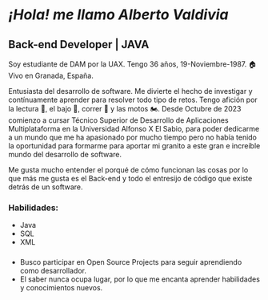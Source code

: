 # *¡Hola! me llamo Alberto Valdivia*

## Back-end Developer | JAVA


Soy estudiante de DAM por la UAX. Tengo 36 años, 19-Noviembre-1987. 🏠 Vivo en Granada, España.

Entusiasta del desarrollo de software. Me divierte el hecho de investigar y contínuamente aprender para resolver todo tipo de retos.
Tengo afición por la lectura 📖, el bajo 🎸, correr 🏃 y las motos 🏍️.
Desde Octubre de 2023 comienzo a cursar Técnico Superior de Desarrollo de Aplicaciones Multiplataforma en la Universidad Alfonso X El Sabio, para poder dedicarme a un mundo que me ha apasionado por mucho tiempo pero no había tenido la oportunidad para formarme para aportar mi granito a este gran e increíble mundo del desarrollo de software.

Me gusta mucho entender el porqué de cómo funcionan las cosas por lo que más me gusta es el Back-end y todo el entresijo de código que existe detrás de un software.

### Habilidades:
 - Java
 - SQL
 - XML

###
* Busco participar en Open Source Projects para seguir aprendiendo como desarrollador.
* El saber nunca ocupa lugar, por lo que me encanta aprender habilidades y conocimientos nuevos.








<!--#  __Proceso de elabroración del Reto 2 en Entornos de Desarrollo__
----
## *¿En qué se basa?*

  El reto está basado en el aprendizaje y uso de la herramienta básica para cualquier desarrollador de software GitHub
  
## *¿Cuáles han sido los puntos a tratar?*
  
  - Creación de un nuevo repositorio.
  - Adhesión de una carpeta con un nuevo proyecto.
  - Creación de branches.
  - Hacer pull al repositorio Local.
  - Tratamiento del repositorio local mediante GitHub Desktop.
  - Modificación del archivo contenido en el repositorio y hacer commits.
  - Tras todas las modificaciones hacer push de los cambios efectuados.
  - Pull request para poder hacer merge de la branch secundaria a la main.

## *Capturas orientativas del proceso.*

![Captura principal del repositorio](https://github.com/AlbertoValdi/AlbertoValdi/assets/122652381/d2f24a6b-1961-418c-8685-ecebe4070901)
![Captura cambios archivo del repositorio](https://github.com/AlbertoValdi/AlbertoValdi/assets/122652381/24bdc545-bb20-428f-afee-bfaec2b91e11)
![Captura merge branch](https://github.com/AlbertoValdi/AlbertoValdi/assets/122652381/09b676b0-e4a8-45b9-9939-980f9919e773)


## *¿Qué se ha aprendido con este reto?*

  La utilización de la herramienta GitHub en modo remoto y local. Create, add files, pull a repositorio local, commit de las modificaciones del proyecto,
  creación de branches secundarias a la main del proyecto, pull request, merge de la branch secuandaria a la main.
  No sólo al uso de todas las funciones de GitHub si no al uso y comprensión de los términos que se necesitan para trabajar con la herramienta y facilitar
  la comunicación dentro de un grupo de desarrollo.


**AlbertoValdi/AlbertoValdi** is a ✨ _special_ ✨ repository because its `README.md` (this file) appears on your GitHub profile.

Here are some ideas to get you started:

- 🔭 I’m currently working on ...
- 🌱 I’m currently learning ...
- 👯 I’m looking to collaborate on ...
- 🤔 I’m looking for help with ...
- 💬 Ask me about ...
- 📫 How to reach me: ...
- 😄 Pronouns: ...
- ⚡ Fun fact: ...
-->
